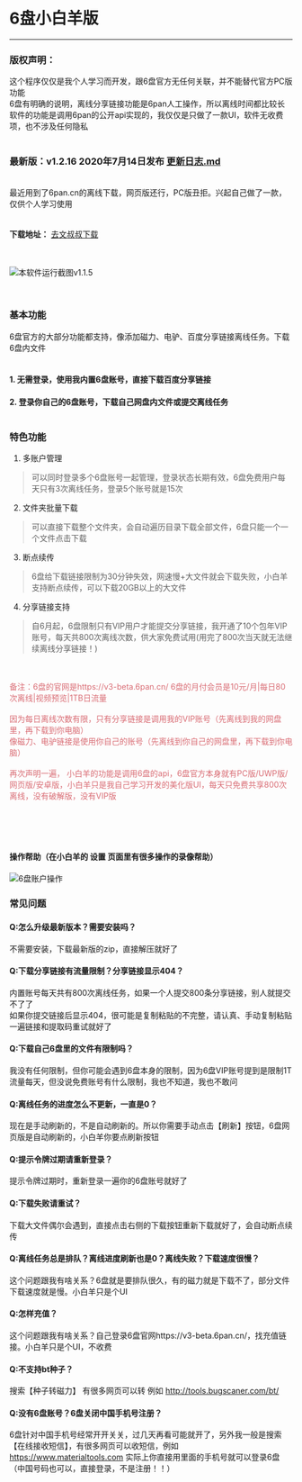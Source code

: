 # 6盘小白羊版
----

### 版权声明：
  
这个程序仅仅是我个人学习而开发，跟6盘官方无任何关联，并不能替代官方PC版功能<br/>
6盘有明确的说明，离线分享链接功能是6pan人工操作，所以离线时间都比较长<br/>
软件的功能是调用6pan的公开api实现的，我仅仅是只做了一款UI，软件无收费项，也不涉及任何隐私<br/>
<br/>

### 最新版：v1.2.16 2020年7月14日发布  [更新日志.md](更新日志.md)
<br/>
最近用到了6pan.cn的离线下载，网页版还行，PC版丑拒。兴起自己做了一款，仅供个人学习使用<br/>
<br/><br/>
<strong>下载地址：</strong>
<a href="https://ws28.cn/f/31hhegosw9z" target="_blank">去文叔叔下载</a>
<br/><br/><br/>

![本软件运行截图v1.1.5](https://s1.ax1x.com/2020/07/07/UkNDeO.gif)

<br/>


### 基本功能

6盘官方的大部分功能都支持，像添加磁力、电驴、百度分享链接离线任务。下载6盘内文件<br/><br/>
#### 1. 无需登录，使用我内置6盘账号，直接下载百度分享链接<br/>
#### 2. 登录你自己的6盘账号，下载自己网盘内文件或提交离线任务<br/><br/>

### 特色功能
  
1. 多账户管理
> 可以同时登录多个6盘账号一起管理，登录状态长期有效，6盘免费用户每天只有3次离线任务，登录5个账号就是15次
  
2. 文件夹批量下载
> 可以直接下载整个文件夹，会自动遍历目录下载全部文件，6盘只能一个一个文件点击下载
  
3. 断点续传
> 6盘给下载链接限制为30分钟失效，网速慢+大文件就会下载失败，小白羊支持断点续传，可以下载20GB以上的大文件
  
4. 分享链接支持
> 自6月起，6盘限制只有VIP用户才能提交分享链接，我开通了10个包年VIP账号，每天共800次离线次数，供大家免费试用(用完了800次当天就无法继续离线分享链接！)


<br/><br/>
<span style="color:#d96b73">备注：6盘的官网是https://v3-beta.6pan.cn/ 6盘的月付会员是10元/月|每日80次离线|视频预览|1TB日流量</span><br/><br/>
<span style="color:#d96b73">      因为每日离线次数有限，只有分享链接是调用我的VIP账号（先离线到我的网盘里，再下载到你电脑）<br/>像磁力、电驴链接是使用你自己的账号（先离线到你自己的网盘里，再下载到你电脑）</span><br/><br/>
<span style="color:#d96b73">      再次声明一遍， 小白羊的功能是调用6盘的api，6盘官方本身就有PC版/UWP版/网页版/安卓版，小白羊只是我自己学习开发的美化版UI，每天只免费共享800次离线，没有破解版，没有VIP版</span>
<br/><br/>
<br/><br/><br/>
#### 操作帮助（在小白羊的 设置  页面里有很多操作的录像帮助）

![6盘账户操作](https://s1.ax1x.com/2020/07/14/UN6S7F.png)

### 常见问题
#### Q:怎么升级最新版本？需要安装吗？
不需要安装，下载最新版的zip，直接解压就好了

#### Q:下载分享链接有流量限制？分享链接显示404？
内置账号每天共有800次离线任务，如果一个人提交800条分享链接，别人就提交不了了<br/>
如果你提交链接后显示404，很可能是复制粘贴的不完整，请认真、手动复制粘贴一遍链接和提取码重试就好了

#### Q:下载自己6盘里的文件有限制吗？
我没有任何限制，但你可能会遇到6盘本身的限制，因为6盘VIP账号提到是限制1T流量每天，但没说免费账号有什么限制，我也不知道，我也不敢问

#### Q:离线任务的进度怎么不更新，一直是0？
现在是手动刷新的，不是自动刷新的。所以你需要手动点击【刷新】按钮，6盘网页版是自动刷新的，小白羊你要点刷新按钮

#### Q:提示令牌过期请重新登录？
提示令牌过期时，重新登录一遍你的6盘账号就好了

#### Q:下载失败请重试？
下载大文件偶尔会遇到，直接点击右侧的下载按钮重新下载就好了，会自动断点续传

#### Q:离线任务总是排队？离线进度刷新也是0？离线失败？下载速度很慢？
这个问题跟我有啥关系？6盘就是要排队很久，有的磁力就是下载不了，部分文件下载速度就是慢。小白羊只是个UI

#### Q:怎样充值？
这个问题跟我有啥关系？自己登录6盘官网https://v3-beta.6pan.cn/，找充值链接。小白羊只是个UI，不收费

#### Q:不支持bt种子？
搜索【种子转磁力】 有很多网页可以转  例如 http://tools.bugscaner.com/bt/

#### Q:没有6盘账号？6盘关闭中国手机号注册？
6盘针对中国手机号经常开开关关，过几天再看可能就开了，另外我一般是搜索【在线接收短信】，有很多网页可以收短信，例如 https://www.materialtools.com
实际上你直接用里面的手机号就可以登录6盘（中国号码也可以，直接登录，不是注册！！）






